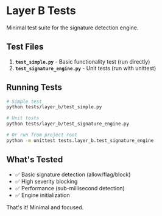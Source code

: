 # Layer B Tests

Minimal test suite for the signature detection engine.

## Test Files

1. **`test_simple.py`** - Basic functionality test (run directly)
2. **`test_signature_engine.py`** - Unit tests (run with unittest)

## Running Tests

```bash
# Simple test
python tests/layer_b/test_simple.py

# Unit tests  
python tests/layer_b/test_signature_engine.py

# Or run from project root
python -m unittest tests.layer_b.test_signature_engine
```

## What's Tested

- ✅ Basic signature detection (allow/flag/block)
- ✅ High severity blocking
- ✅ Performance (sub-millisecond detection)
- ✅ Engine initialization

That's it! Minimal and focused.